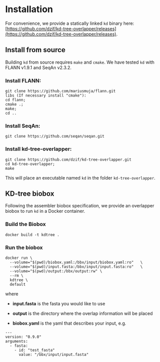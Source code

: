 # Installation

For convenience, we provide a statically linked `kd` binary here: [https://github.com/dzif/kd-tree-overlapper/releases](https://github.com/dzif/kd-tree-overlapper/releases).

## Install from source

Building `kd` from source requires `make` and `cmake`. We have tested `kd` with FLANN v1.9.1 and SeqAn v2.3.2. 

### Install FLANN:

```
git clone https://github.com/mariusmuja/flann.git
libs (If necessary install "cmake"):
cd flann;
cmake .;
make;
cd ..
```

### Install SeqAn:

```
git clone https://github.com/seqan/seqan.git
```

### Install kd-tree-overlapper:

```
git clone https://github.com/dzif/kd-tree-overlapper.git
cd kd-tree-overlapper;
make
```

This will place an executable named `kd` in the folder `kd-tree-overlapper`.

## KD-tree biobox

Following the assembler biobox specification, we provide an overlapper biobox to run `kd` in a Docker container.

### Build the Biobox

```
docker build -t kdtree .
```

### Run the biobox

```
docker run \
  --volume="$(pwd)/biobox.yaml:/bbx/input/biobox.yaml:ro"   \
  --volume="$(pwd)/input.fasta:/bbx/input/input.fasta:ro"   \
  --volume="$(pwd)/output:/bbx/output:rw" \
  --rm \
  kdtree \
  default
```

where

  * **input.fasta** is the fasta you would like to use

  * **output** is the directory where the overlap information will be placed

  * **biobox.yaml** is the yaml that describes your input, e.g.

```
---
version: "0.9.0"
arguments:
  - fasta:
    - id: "test_fasta"
      value: "/bbx/input/input.fasta"
```
